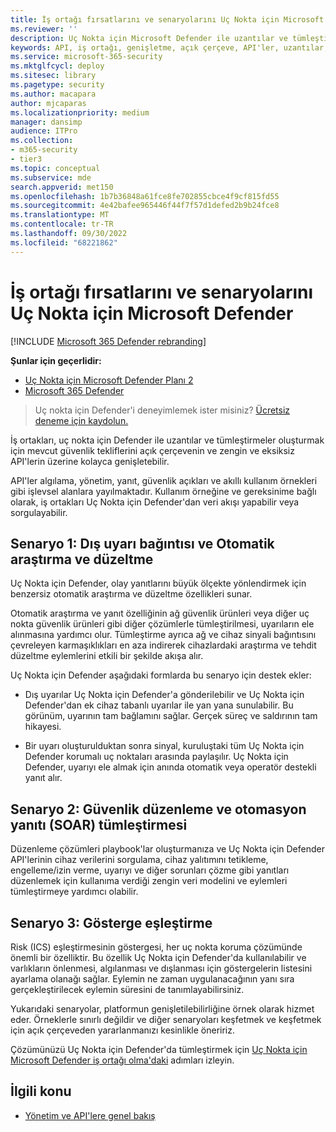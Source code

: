 ```yaml
---
title: İş ortağı fırsatlarını ve senaryolarını Uç Nokta için Microsoft Defender
ms.reviewer: ''
description: Uç Nokta için Microsoft Defender ile uzantılar ve tümleştirmeler oluşturmak için mevcut güvenlik tekliflerini açık çerçevenin ve zengin API'lerin üzerine nasıl genişletebileceğinizi öğrenin
keywords: API, iş ortağı, genişletme, açık çerçeve, API'ler, uzantılar, tümleştirmeler, algılama, yönetim, yanıt, güvenlik açıkları, zeka
ms.service: microsoft-365-security
ms.mktglfcycl: deploy
ms.sitesec: library
ms.pagetype: security
ms.author: macapara
author: mjcaparas
ms.localizationpriority: medium
manager: dansimp
audience: ITPro
ms.collection:
- m365-security
- tier3
ms.topic: conceptual
ms.subservice: mde
search.appverid: met150
ms.openlocfilehash: 1b7b36848a61fce8fe702855cbce4f9cf815fd55
ms.sourcegitcommit: 4e42bafee965446f44f7f57d1defed2b9b24fce8
ms.translationtype: MT
ms.contentlocale: tr-TR
ms.lasthandoff: 09/30/2022
ms.locfileid: "68221862"
---
```

# <a name="microsoft-defender-for-endpoint-partner-opportunities-and-scenarios"></a>İş ortağı fırsatlarını ve senaryolarını Uç Nokta için Microsoft Defender

[!INCLUDE [Microsoft 365 Defender rebranding](../../includes/microsoft-defender.md)]

**Şunlar için geçerlidir:**
- [Uç Nokta için Microsoft Defender Planı 2](https://go.microsoft.com/fwlink/p/?linkid=2154037)
- [Microsoft 365 Defender](https://go.microsoft.com/fwlink/?linkid=2118804)


> Uç nokta için Defender'i deneyimlemek ister misiniz? [Ücretsiz deneme için kaydolun.](https://signup.microsoft.com/create-account/signup?products=7f379fee-c4f9-4278-b0a1-e4c8c2fcdf7e&ru=https://aka.ms/MDEp2OpenTrial?ocid=docs-wdatp-exposedapis-abovefoldlink)


İş ortakları, uç nokta için Defender ile uzantılar ve tümleştirmeler oluşturmak için mevcut güvenlik tekliflerini açık çerçevenin ve zengin ve eksiksiz API'lerin üzerine kolayca genişletebilir. 

API'ler algılama, yönetim, yanıt, güvenlik açıkları ve akıllı kullanım örnekleri gibi işlevsel alanlara yayılmaktadır. Kullanım örneğine ve gereksinime bağlı olarak, iş ortakları Uç Nokta için Defender'dan veri akışı yapabilir veya sorgulayabilir. 


## <a name="scenario-1-external-alert-correlation-and-automated-investigation-and-remediation"></a>Senaryo 1: Dış uyarı bağıntısı ve Otomatik araştırma ve düzeltme
Uç Nokta için Defender, olay yanıtlarını büyük ölçekte yönlendirmek için benzersiz otomatik araştırma ve düzeltme özellikleri sunar. 

Otomatik araştırma ve yanıt özelliğinin ağ güvenlik ürünleri veya diğer uç nokta güvenlik ürünleri gibi diğer çözümlerle tümleştirilmesi, uyarıların ele alınmasına yardımcı olur. Tümleştirme ayrıca ağ ve cihaz sinyali bağıntısını çevreleyen karmaşıklıkları en aza indirerek cihazlardaki araştırma ve tehdit düzeltme eylemlerini etkili bir şekilde akışa alır.

Uç Nokta için Defender aşağıdaki formlarda bu senaryo için destek ekler:

- Dış uyarılar Uç Nokta için Defender'a gönderilebilir ve Uç Nokta için Defender'dan ek cihaz tabanlı uyarılar ile yan yana sunulabilir. Bu görünüm, uyarının tam bağlamını sağlar. Gerçek süreç ve saldırının tam hikayesi.

- Bir uyarı oluşturulduktan sonra sinyal, kuruluştaki tüm Uç Nokta için Defender korumalı uç noktaları arasında paylaşılır. Uç Nokta için Defender, uyarıyı ele almak için anında otomatik veya operatör destekli yanıt alır.

## <a name="scenario-2-security-orchestration-and-automation-response-soar-integration"></a>Senaryo 2: Güvenlik düzenleme ve otomasyon yanıtı (SOAR) tümleştirmesi
Düzenleme çözümleri playbook'lar oluşturmanıza ve Uç Nokta için Defender API'lerinin cihaz verilerini sorgulama, cihaz yalıtımını tetikleme, engelleme/izin verme, uyarıyı ve diğer sorunları çözme gibi yanıtları düzenlemek için kullanıma verdiği zengin veri modelini ve eylemleri tümleştirmeye yardımcı olabilir.

## <a name="scenario-3-indicators-matching"></a>Senaryo 3: Gösterge eşleştirme 
Risk (ICS) eşleştirmesinin göstergesi, her uç nokta koruma çözümünde önemli bir özelliktir. Bu özellik Uç Nokta için Defender'da kullanılabilir ve varlıkların önlenmesi, algılanması ve dışlanması için göstergelerin listesini ayarlama olanağı sağlar. Eylemin ne zaman uygulanacağının yanı sıra gerçekleştirilecek eylemin süresini de tanımlayabilirsiniz.

Yukarıdaki senaryolar, platformun genişletilebilirliğine örnek olarak hizmet eder. Örneklerle sınırlı değildir ve diğer senaryoları keşfetmek ve keşfetmek için açık çerçeveden yararlanmanızı kesinlikle öneririz.

Çözümünüzü Uç Nokta için Defender'da tümleştirmek için [Uç Nokta için Microsoft Defender iş ortağı olma'daki](get-started-partner-integration.md) adımları izleyin.

## <a name="related-topic"></a>İlgili konu
- [Yönetim ve API'lere genel bakış](management-apis.md)
